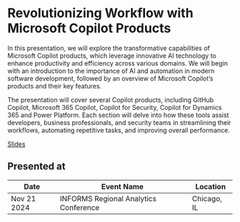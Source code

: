 # Revolutionizing Workflow with Microsoft Copilot Products

In this presentation, we will explore the transformative capabilities of Microsoft Copilot products, which leverage innovative AI technology to enhance productivity and efficiency across various domains. We will begin with an introduction to the importance of AI and automation in modern software development, followed by an overview of Microsoft Copilot’s products and their key features.

The presentation will cover several Copilot products, including GitHub Copilot, Microsoft 365 Copilot, Copilot for Security, Copilot for Dynamics 365 and Power Platform. Each section will delve into how these tools assist developers, business professionals, and security teams in streamlining their workflows, automating repetitive tasks, and improving overall performance.

[Slides](https://1drv.ms/p/s!AsEkrMBA7Ehw14wRtmjdDEUnXxM8mw?e=q2u4pI)

## Presented at

| Date        | Event Name                                                    | Location    |
| ----------- | ------------------------------------------------------------- | ----------- |
| Nov 21 2024 | INFORMS Regional Analytics Conference | Chicago, IL
